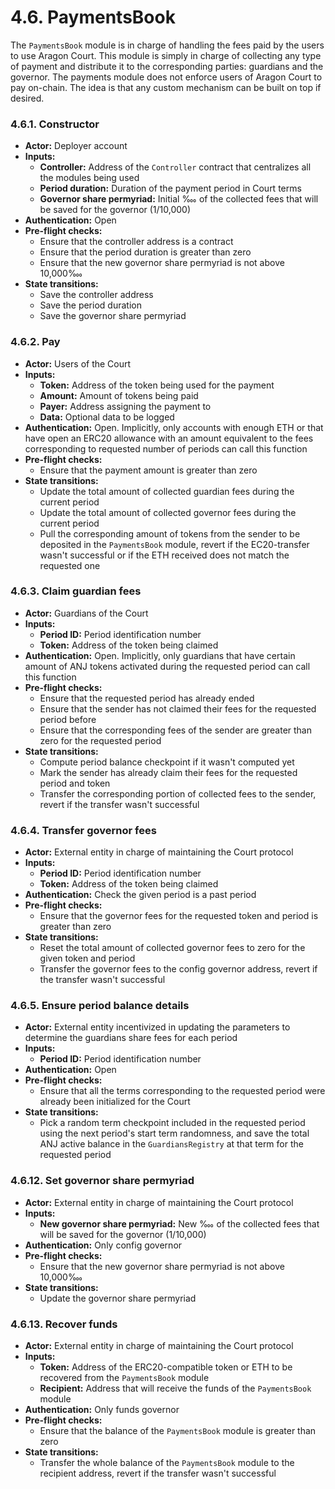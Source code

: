 # 4.6. PaymentsBook

The `PaymentsBook` module is in charge of handling the fees paid by the users to use Aragon Court.
This module is simply in charge of collecting any type of payment and distribute it to the corresponding parties: guardians and the governor.
The payments module does not enforce users of Aragon Court to pay on-chain. The idea is that any custom mechanism can be built on top if desired.

### 4.6.1. Constructor

- **Actor:** Deployer account
- **Inputs:**
    - **Controller:** Address of the `Controller` contract that centralizes all the modules being used
    - **Period duration:** Duration of the payment period in Court terms
    - **Governor share permyriad:** Initial ‱ of the collected fees that will be saved for the governor (1/10,000)
- **Authentication:** Open
- **Pre-flight checks:**
    - Ensure that the controller address is a contract
    - Ensure that the period duration is greater than zero
    - Ensure that the new governor share permyriad is not above 10,000‱
- **State transitions:**
    - Save the controller address
    - Save the period duration
    - Save the governor share permyriad

### 4.6.2. Pay

- **Actor:** Users of the Court
- **Inputs:**
    - **Token:** Address of the token being used for the payment
    - **Amount:** Amount of tokens being paid
    - **Payer:** Address assigning the payment to
    - **Data:** Optional data to be logged
- **Authentication:** Open. Implicitly, only accounts with enough ETH or that have open an ERC20 allowance with an amount equivalent to the fees corresponding to requested number of periods can call this function
- **Pre-flight checks:**
    - Ensure that the payment amount is greater than zero
- **State transitions:**
    - Update the total amount of collected guardian fees during the current period
    - Update the total amount of collected governor fees during the current period
    - Pull the corresponding amount of tokens from the sender to be deposited in the `PaymentsBook` module, revert if the EC20-transfer wasn't successful or if the ETH received does not match the requested one

### 4.6.3. Claim guardian fees

- **Actor:** Guardians of the Court
- **Inputs:**
    - **Period ID:** Period identification number
    - **Token:** Address of the token being claimed
- **Authentication:** Open. Implicitly, only guardians that have certain amount of ANJ tokens activated during the requested period can call this function
- **Pre-flight checks:**
    - Ensure that the requested period has already ended
    - Ensure that the sender has not claimed their fees for the requested period before
    - Ensure that the corresponding fees of the sender are greater than zero for the requested period
- **State transitions:**
    - Compute period balance checkpoint if it wasn't computed yet
    - Mark the sender has already claim their fees for the requested period and token
    - Transfer the corresponding portion of collected fees to the sender, revert if the transfer wasn't successful

### 4.6.4. Transfer governor fees

- **Actor:** External entity in charge of maintaining the Court protocol
- **Inputs:**
    - **Period ID:** Period identification number
    - **Token:** Address of the token being claimed
- **Authentication:** Check the given period is a past period
- **Pre-flight checks:**
    - Ensure that the governor fees for the requested token and period is greater than zero
- **State transitions:**
    - Reset the total amount of collected governor fees to zero for the given token and period
    - Transfer the governor fees to the config governor address, revert if the transfer wasn't successful

### 4.6.5. Ensure period balance details

- **Actor:** External entity incentivized in updating the parameters to determine the guardians share fees for each period
- **Inputs:**
    - **Period ID:** Period identification number
- **Authentication:** Open
- **Pre-flight checks:**
    - Ensure that all the terms corresponding to the requested period were already been initialized for the Court
- **State transitions:**
    - Pick a random term checkpoint included in the requested period using the next period's start term randomness, and save the total ANJ active balance in the `GuardiansRegistry` at that term for the requested period

### 4.6.12. Set governor share permyriad

- **Actor:** External entity in charge of maintaining the Court protocol
- **Inputs:**
    - **New governor share permyriad:** New ‱ of the collected fees that will be saved for the governor (1/10,000)
- **Authentication:** Only config governor
- **Pre-flight checks:**
    - Ensure that the new governor share permyriad is not above 10,000‱
- **State transitions:**
    - Update the governor share permyriad

### 4.6.13. Recover funds

- **Actor:** External entity in charge of maintaining the Court protocol
- **Inputs:**
    - **Token:** Address of the ERC20-compatible token or ETH to be recovered from the `PaymentsBook` module
    - **Recipient:** Address that will receive the funds of the `PaymentsBook` module
- **Authentication:** Only funds governor
- **Pre-flight checks:**
    - Ensure that the balance of the `PaymentsBook` module is greater than zero
- **State transitions:**
    - Transfer the whole balance of the `PaymentsBook` module to the recipient address, revert if the transfer wasn't successful

